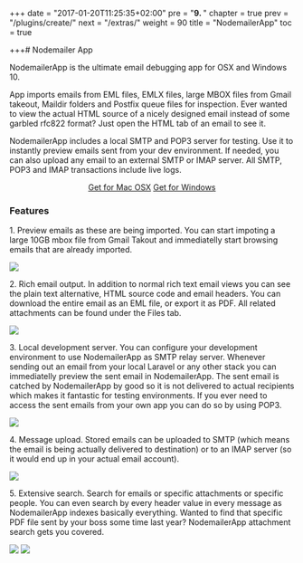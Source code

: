 +++
date = "2017-01-20T11:25:35+02:00"
pre = "<b>9. </b>"
chapter = true
prev = "/plugins/create/"
next = "/extras/"
weight = 90
title = "NodemailerApp"
toc = true

+++# Nodemailer App

NodemailerApp is the ultimate email debugging app for OSX and Windows 10.

App imports emails from EML files, EMLX files, large MBOX files from Gmail takeout, Maildir folders and Postfix queue files for inspection. Ever wanted to view the actual HTML source of a nicely designed email instead of some garbled rfc822 format? Just open the HTML tab of an email to see it.

NodemailerApp includes a local SMTP and POP3 server for testing. Use it to instantly preview emails sent from your dev environment. If needed, you can also upload any email to an external SMTP or IMAP server. All SMTP, POP3 and IMAP transactions include live logs.

<div style="text-align: center"><a href="https://downloads.nodemailer.com/download/osx" target="_blank" class="btn btn-default"><i class="fas fa-download"></i> Get for Mac OSX</a> <a href="https://downloads.nodemailer.com/download/win32" target="_blank" class="btn btn-default"><i class="fas fa-download"></i> Get for Windows</a></div>

### Features

1\. Preview emails as these are being imported. You can start impoting a large 10GB mbox file from Gmail Takout and immediatelly start browsing emails that are already imported.

![](/screenshots/img01.png)

2\. Rich email output. In addition to normal rich text email views you can see the plain text alternative, HTML source code and email headers. You can download the entire email as an EML file, or export it as PDF. All related attachments can be found under the Files tab.

![](/screenshots/img02.png)

3\. Local development server. You can configure your development environment to use NodemailerApp as SMTP relay server. Whenever sending out an email from your local Laravel or any other stack you can immediatelly preview the sent email in NodemailerApp. The sent email is catched by NodemailerApp by good so it is not delivered to actual recipients which makes it fantastic for testing environments. If you ever need to access the sent emails from your own app you can do so by using POP3.

![](/screenshots/img03.png)

4\. Message upload. Stored emails can be uploaded to SMTP (which means the email is being actually delivered to destination) or to an IMAP server (so it would end up in your actual email account).

![](/screenshots/img04.png)

5\. Extensive search. Search for emails or specific attachments or specific people. You can even search by every header value in every message as NodemailerApp indexes basically everything. Wanted to find that specific PDF file sent by your boss some time last year? NodemailerApp attachment search gets you covered.

![](/screenshots/img06.png)
![](/screenshots/img05.png)
